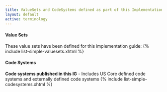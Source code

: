 ```yaml
---
title: ValueSets and CodeSystems defined as part of this Implementation Guide
layout: default
active: terminology
---
```

#### Value Sets

These value sets have been defined for this implementation guide:
{% include list-simple-valuesets.xhtml %}

#### Code Systems

**Code systems published in this IG** - Includes US Core defined code systems and externally defined code systems
{% include list-simple-codesystems.xhtml %}
